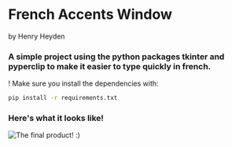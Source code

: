
# French Accents Window</h1> by Henry Heyden


 ### A simple project using the python packages tkinter and pyperclip to make it easier to type quickly in french. </h3>

! Make sure you install the dependencies with:
```bash
pip install -r requirements.txt
```

### Here's what it looks like! <br>
![The final product! :)](https://github.com/henry-h22/common-french-accents/blob/e7e03016d0a16aa41cbe98fc1beeb634255d6447/images/demo.jpg)
